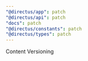 ```yaml
---
"@directus/app": patch
"@directus/api": patch
"docs": patch
"@directus/constants": patch
"@directus/types": patch
---
```


Content Versioning
